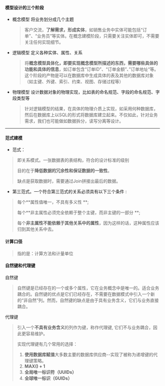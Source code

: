 #### 模型设计的三个阶段

* 概念模型  将业务划分成几个主题

  > 客户交流，**了解需求，形成实体**，如销售业务中实体可能包括“订单”、“业务员”等实体。在概念建模阶段，只需要关注实体即可，不需要关注任何实现细节。

* 逻辑模型  定义各种实体、属性、关系

  > 将**概念模型具体化，即要实现概念模型所描述的东西，需要哪些具体的功能和具体的信息**，如订单包含“订单ID”、“订单金额”、”订单地址“等。这个阶段的产物是可以在数据库中生成具体的表及其他的数据库对象（如主键、外键、索引、约束、视图、存储过程等）

* 物理模型  设计数据对象的物理实现，比如表的命名规范、字段的命名规范、字段类型等

  > 针对逻辑模型的结果，在具体的物理介质上实现，如采用何种数据库，然后在数据库上以SQL的形式将数据库建立起来。不仅如此，针对业务需求，我们也可能做如数据拆分，读写分离等设计。

----

#### 范式建模

* 范式：

> 即关系模式。一张数据表的表结构，符合的设计标准的级别
>
> 目的在于**降低数据的冗余性和保证数据的一致性**。
>
> 缺点是获取数据时，需要通过Join拼接出最后的数据。

* 第三范式。一个符合第三范式的关系必须具有以下三个条件 :

>  每个**属性值唯一，不具有多义性 **;
>
>  每个**非主属性必须完全依赖于整个主键，而非主键的一部分 **;
>
>  每个**非主属性不能依赖于其他关系中的属性**，因为这样的话，这种属性应该归到其他关系中去。

#### 计算口径

> 指的是：计算方法和计量单位

#### 自然键和代理键

自然键

> 自然键是已经存在的一个或多个属性，它在业务概念中是唯一的。适合业务耦合的。自然键的优点是它们已经存在，不需要在数据模式中引入一个新的“非自然”列。然而，自然键的缺点是由于具有业务含义，它们与业务直接耦合。

代理键

> 引入一个**不具有业务含义**的列作为键，称作代理键, 它们不与业务耦合，因此更容易维护。
>
> 实现代理键有几个常用的选择：
>
> 1. **使用数据库赋值**大多数主要的数据库供应商--实现了被称为递增键的代理键策略。
> 2. **MAX() + 1**
> 3. **全局唯一标识符（UUIDs）**
> 4. **全球唯一标识（GUIDs）**



